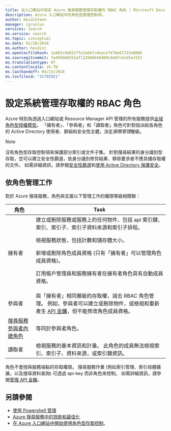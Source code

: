 ```yaml
---
title: 在入口網站中設定 Azure 搜尋服務管理存取權的 RBAC 角色 | Microsoft Docs
description: Azure 入口網站中的角色型管理控制項。
author: HeidiSteen
manager: cgronlun
services: search
ms.service: search
ms.topic: conceptual
ms.date: 03/20/2018
ms.author: heidist
ms.openlocfilehash: 1a463c9eb52ffe2a667cdeace7478e67233a0806
ms.sourcegitcommit: fa493b66552af11260db48d89e3ddfcdcb5e3152
ms.translationtype: HT
ms.contentlocale: zh-TW
ms.lasthandoff: 04/23/2018
ms.locfileid: "31792921"
---
```

# <a name="set-rbac-roles-for-administrative-access"></a>設定系統管理存取權的 RBAC 角色

Azure 特別為透過入口網站或 Resource Manager API 管理的所有服務提供[全域角色型授權模型](../role-based-access-control/role-assignments-portal.md)。 「擁有者」、「參與者」和「讀取者」角色可針對指派給各角色的 Active Directory 使用者、群組和安全性主體，決定*服務管理*層級。 

> [!Note]
> 沒有角色型存取控制項來保護部分索引或文件子集。 針對搜尋結果的身分識別型存取，您可以建立安全性篩選，依身分識別修剪結果、移除要求者不應具備存取權的文件。 如需詳細資訊，請參閱[安全性篩選](search-security-trimming-for-azure-search.md)和[使用 Active Directory 保護安全](search-security-trimming-for-azure-search-with-aad.md)。

## <a name="management-tasks-by-role"></a>依角色管理工作

對於 Azure 搜尋服務，角色與支援以下管理工作的權限等級相關聯：

| 角色 | Task |
| --- | --- |
| 擁有者 |建立或刪除服務或服務上的任何物件，包括 api 索引鍵、索引、索引子、索引子資料來源和索引子排程。<p>檢視服務狀態，包括計數和儲存體大小。<p>新增或刪除角色成員資格 (只有「擁有者」可以管理角色成員資格)。<p>訂用帳戶管理員和服務擁有者在擁有者角色具有自動成員資格。 |
| 參與者 |與「擁有者」相同層級的存取權，減去 RBAC 角色管理。 例如，參與者可以建立或刪除物件，或檢視和重新產生 [API 金鑰](search-security-api-keys.md)，但不能修改角色成員資格。 |
| [搜尋服務參與者內建角色](https://docs.microsoft.com/azure/role-based-access-control/built-in-roles#search-service-contributor) | 等同於參與者角色。 |
| 讀取者 |檢視服務的基本資訊和計量。 此角色的成員無法檢視索引、索引子、資料來源，或索引鍵資訊。  |

角色不會授與服務端點的存取權限。 搜尋服務作業 (例如索引管理、索引母體擴展，以及搜尋資料查詢) 可透過 api-key 而非角色來控制。 如需詳細資訊，請參閱[管理 API 金鑰](search-security-api-keys.md)。

## <a name="see-also"></a>另請參閱

+ [使用 Powershell 管理](search-manage-powershell.md) 
+ [Azure 搜尋服務中的效能和最佳化](search-performance-optimization.md)
+ [在 Azure 入口網站中開始使用角色型存取控制](../role-based-access-control/overview.md)。